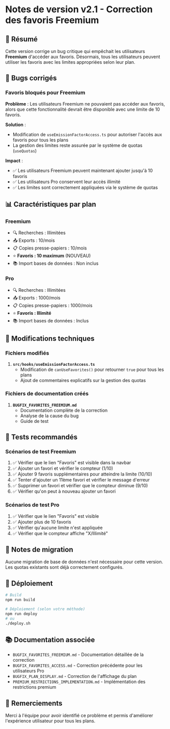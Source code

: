# Notes de version v2.1 - Correction des favoris Freemium

## 🎯 Résumé

Cette version corrige un bug critique qui empêchait les utilisateurs **Freemium** d'accéder aux favoris. Désormais, tous les utilisateurs peuvent utiliser les favoris avec les limites appropriées selon leur plan.

## 🐛 Bugs corrigés

### Favoris bloqués pour Freemium

**Problème** : Les utilisateurs Freemium ne pouvaient pas accéder aux favoris, alors que cette fonctionnalité devrait être disponible avec une limite de 10 favoris.

**Solution** : 
- Modification de `useEmissionFactorAccess.ts` pour autoriser l'accès aux favoris pour tous les plans
- La gestion des limites reste assurée par le système de quotas (`useQuotas`)

**Impact** :
- ✅ Les utilisateurs Freemium peuvent maintenant ajouter jusqu'à 10 favoris
- ✅ Les utilisateurs Pro conservent leur accès illimité
- ✅ Les limites sont correctement appliquées via le système de quotas

## 📊 Caractéristiques par plan

### Freemium
- 🔍 Recherches : Illimitées
- 📤 Exports : 10/mois
- 📋 Copies presse-papiers : 10/mois
- ⭐ **Favoris : 10 maximum** (NOUVEAU)
- 📚 Import bases de données : Non inclus

### Pro
- 🔍 Recherches : Illimitées
- 📤 Exports : 1000/mois
- 📋 Copies presse-papiers : 1000/mois
- ⭐ **Favoris : Illimité**
- 📚 Import bases de données : Inclus

## 🔧 Modifications techniques

### Fichiers modifiés

1. **`src/hooks/useEmissionFactorAccess.ts`**
   - Modification de `canUseFavorites()` pour retourner `true` pour tous les plans
   - Ajout de commentaires explicatifs sur la gestion des quotas

### Fichiers de documentation créés

1. **`BUGFIX_FAVORITES_FREEMIUM.md`**
   - Documentation complète de la correction
   - Analyse de la cause du bug
   - Guide de test

## 🧪 Tests recommandés

### Scénarios de test Freemium

1. ✅ Vérifier que le lien "Favoris" est visible dans la navbar
2. ✅ Ajouter un favori et vérifier le compteur (1/10)
3. ✅ Ajouter 9 favoris supplémentaires pour atteindre la limite (10/10)
4. ✅ Tenter d'ajouter un 11ème favori et vérifier le message d'erreur
5. ✅ Supprimer un favori et vérifier que le compteur diminue (9/10)
6. ✅ Vérifier qu'on peut à nouveau ajouter un favori

### Scénarios de test Pro

1. ✅ Vérifier que le lien "Favoris" est visible
2. ✅ Ajouter plus de 10 favoris
3. ✅ Vérifier qu'aucune limite n'est appliquée
4. ✅ Vérifier que le compteur affiche "X/Illimité"

## 📝 Notes de migration

Aucune migration de base de données n'est nécessaire pour cette version. Les quotas existants sont déjà correctement configurés.

## 🚀 Déploiement

```bash
# Build
npm run build

# Déploiement (selon votre méthode)
npm run deploy
# ou
./deploy.sh
```

## 📚 Documentation associée

- `BUGFIX_FAVORITES_FREEMIUM.md` - Documentation détaillée de la correction
- `BUGFIX_FAVORITES_ACCESS.md` - Correction précédente pour les utilisateurs Pro
- `BUGFIX_PLAN_DISPLAY.md` - Correction de l'affichage du plan
- `PREMIUM_RESTRICTIONS_IMPLEMENTATION.md` - Implémentation des restrictions premium

## 🎉 Remerciements

Merci à l'équipe pour avoir identifié ce problème et permis d'améliorer l'expérience utilisateur pour tous les plans.
